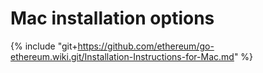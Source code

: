 # Mac installation options

{% include "git+https://github.com/ethereum/go-ethereum.wiki.git/Installation-Instructions-for-Mac.md" %}
